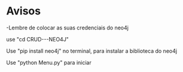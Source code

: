 # Avisos

-Lembre de colocar as suas credenciais do neo4j

use "cd CRUD---NEO4J"

Use "pip install neo4j" no terminal, para instalar a biblioteca do neo4j

Use "python Menu.py" para iniciar
